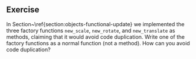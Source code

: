   
## Exercise
  In Section~\ref{section:objects-functional-update} we implemented the three factory
  functions `new_scale`, `new_rotate`, and `new_translate` as methods,
  claiming that it would avoid code duplication.  Write one of the factory functions as a normal
  function (not a method).  How can you avoid code duplication?
  
